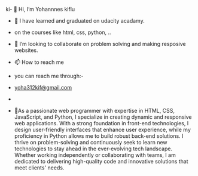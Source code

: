 ki- 👋 Hi, I’m Yohannnes kiflu

- 🌱 I have learned and graduated on udacity acadamy.
- on the courses like html, css, python, ..
- 💞️ I’m looking to collaborate on problem solving and making resposive websites.
- 📫 How to reach me
-  you can reach me through:-
-   yoha312kif@gmail.com
-   

- 💯As a passionate web programmer with expertise in HTML, CSS, JavaScript, and Python, I specialize in creating dynamic and responsive web applications. 
With a strong foundation in front-end technologies, I design user-friendly interfaces that enhance user experience, while my proficiency in Python allows me to build robust back-end solutions. 
I thrive on problem-solving and continuously seek to learn new technologies to stay ahead in the ever-evolving tech landscape. Whether working independently or collaborating with teams, I am dedicated to delivering high-quality code and innovative solutions that meet clients' needs.

<!---
Yohanaman/Yohanaman is a ✨ special ✨ repository because its `README.md` (this file) appears on your GitHub profile.
You can click the Preview link to take a look at your changes.
--->
